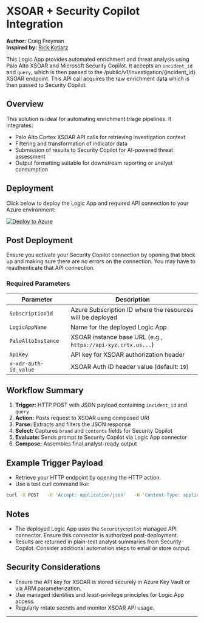 # XSOAR + Security Copilot Integration

**Author:** Craig Freyman  
**Inspired by:** [Rick Kotlarz](https://github.com/RickKotlarz/Security-Copilot-Plugins-dev/tree/main/Palo_Alto_XSOAR)

This Logic App provides automated enrichment and threat analysis using Palo Alto XSOAR and Microsoft Security Copilot. It accepts an `incident_id` and `query`, which is then passed to the /public/v1/investigation/{incident_id} XSOAR endpoint. This API call acquires the raw enrichment data which is then passed to Security Copilot.

## Overview

This solution is ideal for automating enrichment triage pipelines. It integrates:
- Palo Alto Cortex XSOAR API calls for retrieving investigation context
- Filtering and transformation of indicator data
- Submission of results to Security Copilot for AI-powered threat assessment
- Output formatting suitable for downstream reporting or analyst consumption

## Deployment

Click below to deploy the Logic App and required API connection to your Azure environment:

[![Deploy to Azure](https://aka.ms/deploytoazurebutton)](https://portal.azure.com/#create/Microsoft.Template/uri/https%3A%2F%2Fraw.githubusercontent.com%2Fcd1zz%2Fsecuritycopilot%2Frefs%2Fheads%2Fmain%2FLogicApps%2FPaloAltoXSoar%2Fazure_deploy.json)  

## Post Deployment

Ensure you activate your Security Copilot connection by opening that block up and making sure there are no errors on the connection. You may have to reauthenticate that API connection.

### Required Parameters

| Parameter             | Description                                                |
|-----------------------|------------------------------------------------------------|
| `SubscriptionId`      | Azure Subscription ID where the resources will be deployed |
| `LogicAppName`        | Name for the deployed Logic App                            |
| `PaloAltoInstance`    | XSOAR instance base URL (e.g., `https://api-xyz.crtx.us...`) |
| `ApiKey`              | API key for XSOAR authorization header                     |
| `x-xdr-auth-id_value` | XSOAR Auth ID header value (default: `19`)                 |

## Workflow Summary

1. **Trigger:** HTTP POST with JSON payload containing `incident_id` and `query`
2. **Action:** Posts request to XSOAR using composed URI
3. **Parse:** Extracts and filters the JSON response
4. **Select:** Captures `brand` and `contents` fields for Security Copilot
5. **Evaluate:** Sends prompt to Security Copilot via Logic App connector
6. **Compose:** Assembles final analyst-ready output

## Example Trigger Payload

- Retrieve your HTTP endpoint by opening the HTTP action.  
- Use a test curl command like:

```bash
curl -X POST   -H 'Accept: application/json'   -H 'Content-Type: application/json'   -d '{"incident_id": 123456, "query": "${.}"}'   'https://prod-07.australiaeast.logic.azur......'
```

## Notes

- The deployed Logic App uses the `Securitycopilot` managed API connector. Ensure this connector is authorized post-deployment.
- Results are returned in plain-text analyst summaries from Security Copilot. Consider additional automation steps to email or store output.

## Security Considerations

- Ensure the API key for XSOAR is stored securely in Azure Key Vault or via ARM parameterization.
- Use managed identities and least-privilege principles for Logic App access.
- Regularly rotate secrets and monitor XSOAR API usage.

---